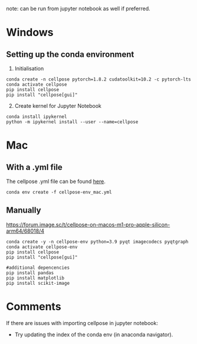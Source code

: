 note: can be run from jupyter notebook as well if preferred.

# Windows
## Setting up the conda environment
1. Initialisation
```
conda create -n cellpose pytorch=1.8.2 cudatoolkit=10.2 -c pytorch-lts
conda activate cellpose
pip install cellpose
pip install "cellpose[gui]"
```
2. Create kernel for Jupyter Notebook
```
conda install ipykernel
python -m ipykernel install --user --name=cellpose
```

# Mac
## With a .yml file
The cellpose .yml file can be found [here](cellpose-env_mac.yml).
```
conda env create -f cellpose-env_mac.yml
```

## Manually
https://forum.image.sc/t/cellpose-on-macos-m1-pro-apple-silicon-arm64/68018/4
```
conda create -y -n cellpose-env python=3.9 pyqt imagecodecs pyqtgraph
conda activate cellpose-env
pip install cellpose
pip install "cellpose[gui]"
```
```
#additional depencencies
pip install pandas
pip install matplotlib
pip install scikit-image
```



# Comments
If there are issues with importing cellpose in jupyter notebook:
- Try updating the index of the conda env (in anaconda navigator).
